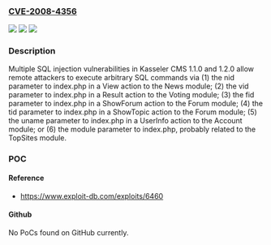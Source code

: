 ### [CVE-2008-4356](https://cve.mitre.org/cgi-bin/cvename.cgi?name=CVE-2008-4356)
![](https://img.shields.io/static/v1?label=Product&message=n%2Fa&color=blue)
![](https://img.shields.io/static/v1?label=Version&message=n%2Fa&color=blue)
![](https://img.shields.io/static/v1?label=Vulnerability&message=n%2Fa&color=brighgreen)

### Description

Multiple SQL injection vulnerabilities in Kasseler CMS 1.1.0 and 1.2.0 allow remote attackers to execute arbitrary SQL commands via (1) the nid parameter to index.php in a View action to the News module; (2) the vid parameter to index.php in a Result action to the Voting module; (3) the fid parameter to index.php in a ShowForum action to the Forum module; (4) the tid parameter to index.php in a ShowTopic action to the Forum module; (5) the uname parameter to index.php in a UserInfo action to the Account module; or (6) the module parameter to index.php, probably related to the TopSites module.

### POC

#### Reference
- https://www.exploit-db.com/exploits/6460

#### Github
No PoCs found on GitHub currently.

